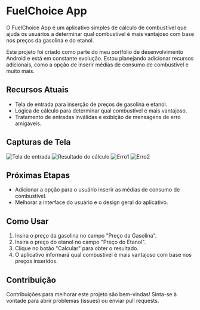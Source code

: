 # FuelChoice App

O FuelChoice App é um aplicativo simples de cálculo de combustível que ajuda os usuários a determinar qual combustível é mais vantajoso com base nos preços da gasolina e do etanol.

Este projeto foi criado como parte do meu portfólio de desenvolvimento Android e está em constante evolução. Estou planejando adicionar recursos adicionais, como a opção de inserir médias de consumo de combustível e muito mais.

## Recursos Atuais

- Tela de entrada para inserção de preços de gasolina e etanol.
- Lógica de cálculo para determinar qual combustível é mais vantajoso.
- Tratamento de entradas inválidas e exibição de mensagens de erro amigáveis.

## Capturas de Tela

![Tela de entrada](https://github.com/tfreitasf/FuelChoice/assets/83042767/7f6183a0-d652-420c-a8b6-dc85b37bd5ee)
![Resultado do cálculo](https://github.com/tfreitasf/FuelChoice/assets/83042767/9c54e7cc-0a6a-4509-90d0-363fa3f9dcdf)
![Erro1](https://github.com/tfreitasf/FuelChoice/assets/83042767/2d284948-2025-40f2-bad1-3ae379c3b128)
![Erro2](https://github.com/tfreitasf/FuelChoice/assets/83042767/3ebd82e5-2a75-45df-a9c5-9b58488df4ed)



## Próximas Etapas

- Adicionar a opção para o usuário inserir as médias de consumo de combustível.
- Melhorar a interface do usuário e o design geral do aplicativo.


## Como Usar

1. Insira o preço da gasolina no campo "Preço da Gasolina".
2. Insira o preço do etanol no campo "Preço do Etanol".
3. Clique no botão "Calcular" para obter o resultado.
4. O aplicativo informará qual combustível é mais vantajoso com base nos preços inseridos.

## Contribuição

Contribuições para melhorar este projeto são bem-vindas! Sinta-se à vontade para abrir problemas (issues) ou enviar pull requests.


